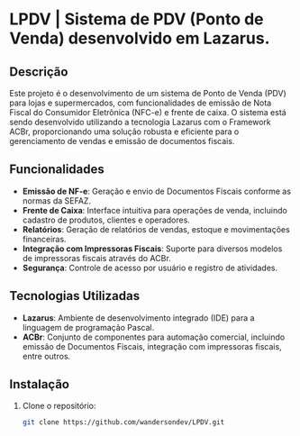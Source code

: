 # LPDV | Sistema de PDV (Ponto de Venda) desenvolvido em Lazarus.
## Descrição
Este projeto é o desenvolvimento de um sistema de Ponto de Venda (PDV) para lojas e supermercados, com funcionalidades de emissão de Nota Fiscal do Consumidor Eletrônica (NFC-e) e frente de caixa. O sistema está sendo desenvolvido utilizando a tecnologia Lazarus com o Framework ACBr, proporcionando uma solução robusta e eficiente para o gerenciamento de vendas e emissão de documentos fiscais.
## Funcionalidades
- **Emissão de NF-e**: Geração e envio de Documentos Fiscais conforme as normas da SEFAZ.
- **Frente de Caixa**: Interface intuitiva para operações de venda, incluindo cadastro de produtos, clientes e operadores.
- **Relatórios**: Geração de relatórios de vendas, estoque e movimentações financeiras.
- **Integração com Impressoras Fiscais**: Suporte para diversos modelos de impressoras fiscais através do ACBr.
- **Segurança**: Controle de acesso por usuário e registro de atividades.
## Tecnologias Utilizadas
- **Lazarus**: Ambiente de desenvolvimento integrado (IDE) para a linguagem de programação Pascal.
- **ACBr**: Conjunto de componentes para automação comercial, incluindo emissão de Documentos Fiscais, integração com impressoras fiscais, entre outros.
## Instalação
1. Clone o repositório:
   ```bash
   git clone https://github.com/wandersondev/LPDV.git

